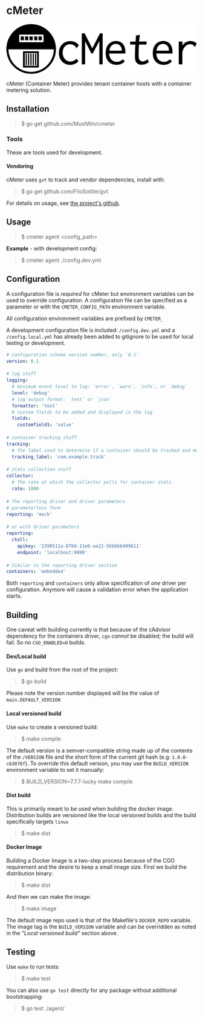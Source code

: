 # cMeter

![cMeter logo](https://github.com/MustWin/cmeter/blob/master/docs/logo/cmeter-logo-title.png)

cMeter (Container Meter) provides tenant container hosts with a container metering solution. 

## Installation

> $ go get github.com/MustWin/cmeter

### Tools

These are tools used for development.

#### Vendoring

cMeter uses `gvt` to track and vendor dependencies, install with:

> $ go get github.com/FiloSottile/gvt

For details on usage, see [the project's github](https://github.com/FiloSottile/gvt).

## Usage

> $ cmeter agent <config_path>

**Example** - with development config:

> $ cmeter agent ./config.dev.yml


## Configuration

A configuration file is *required* for cMeter but environment variables can be used to override configuration. A configuration file can be specified as a parameter or with the `CMETER_CONFIG_PATH` environment variable. 

All configuration environment variables are prefixed by `CMETER_`

A development configuration file is included: `/config.dev.yml` and a `/config.local.yml` has already been added to gitignore to be used for local testing or development.


```yaml
# configuration schema version number, only `0.1`
version: 0.1

# log stuff
logging:
  # minimum event level to log: `error`, `warn`, `info`, or `debug`
  level: 'debug'
  # log output format: `text` or `json`
  formatter: 'text'
  # custom fields to be added and displayed in the log
  fields:
    customfield1: 'value'

# container tracking stuff
tracking:
  # the label used to determine if a container should be tracked and metered
  tracking_label: 'com.example.track'

# stats collection stuff
collector:
  # The rate at which the collector polls for container stats.
  rate: 1800

# The reporting driver and driver parameters
# parameterless form
reporting: 'mock'

# or with driver parameters
reporting:
  ctoll:
    apikey: '2390511a-870d-11e6-ae22-56b6b6499611'
    endpoint: 'localhost:9090'

# Similar to the reporting driver section
containers: 'embedded'

```

Both `reporting` and `containers` only allow specification of *one* driver per configuration. Anymore will cause a validation error when the application starts.

## Building

One caveat with building currently is that because of the cAdvisor dependency for the containers driver, `cgo` *cannot* be disabled; the build will fail. So no `CGO_ENABLED=0` builds.

#### Dev/Local build

Use `go` and build from the root of the project:

> $ go build

Please note the version number displayed will be the value of `main.DEFAULT_VERSION`

#### Local versioned build

Use `make` to create a versioned build:

> $ make compile

The default version is a semver-compatible string made up of the contents of the `/VERSION` file and the short form of the current git hash (e.g: `1.0.0-c63076f`). To override this default version, you may use the `BUILD_VERSION` environment variable to set it manually:

> $ BUILD_VERSION=7.7.7-lucky make compile

#### Dist build

This is primarily meant to be used when building the docker image. Distribution builds are versioned like the local versioned builds and the build specifically targets `linux`

> $ make dist

#### Docker Image

Building a Docker Image is a two-step process because of the CGO requirement and the desire to keep a small image size. First we build the distribution binary:

> $ make dist

And then we can make the image:

> $ make image

The default image repo used is that of the Makefile's `DOCKER_REPO` variable. The image tag is the `BUILD_VERSION` variable and can be overridden as noted in the *"Local versioned build"* section above.

## Testing

Use `make` to run tests:

> $ make test

You can also use `go test` directly for any package without additional bootstrapping:

> $ go test ./agent/
